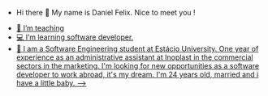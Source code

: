 - Hi there 🖖 My name is Daniel Felix. Nice to meet you !
<div>
  <a href=https://github-readme-stats.vercel.app/apidevDanielFelix)](https://github.com/devDanielFelix/devDanielFelix/github-readme-stats)
</div>
  
- 💼 I’m teaching 
- 💻 I’m learning software developer.
- 💬 I am a Software Engineering student at Estácio University.
      One year of experience as an administrative assistant at Inoplast in the commercial sectors in the marketing.
      I'm looking for new opportunities as a software developer to work abroad, it's my dream.
      I'm 24 years old, married and i have a little baby.
-->
